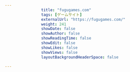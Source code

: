 ---
                title: "fugugames.com"
                tags: [ゲームサイト]
                externalUrl: "https://fugugames.com/"
                weight: 241
                showDate: false
                showAuthor: false
                showReadingTime: false
                showEdit: false
                showLikes: false
                showViews: false
                layoutBackgroundHeaderSpace: false
                ---

